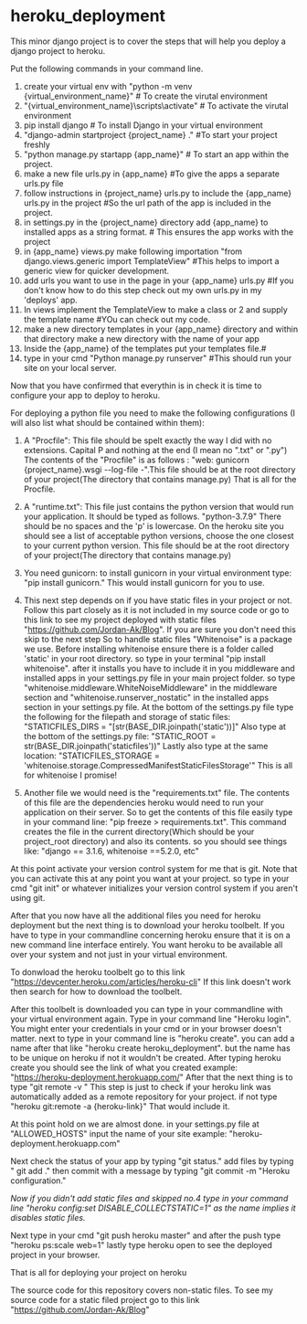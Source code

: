 # heroku_deployment
This minor django project is to cover the steps that will help you deploy a django project to heroku.

Put the following commands in your command line.
1. create your virtual env with "python -m venv {virtual_environment_name}" # To create the virutal environment
2. "{virtual_environment_name}\scripts\activate" # To activate the virutal environment
3. pip install django # To install Django in your virtual environment
3. "django-admin startproject {project_name} ." #To start your project freshly
4. "python manage.py startapp {app_name}" # To start an app within the project.
5. make a new file urls.py in {app_name} #To give the apps a separate urls.py file
6. follow instructions in {project_name} urls.py to include the {app_name} urls.py in the project #So the url path of the app is included in the project.
7. in settings.py in the {project_name} directory add {app_name} to  installed apps as a string format. # This ensures the app works with the project
8. in {app_name} views.py make following importation "from django.views.generic import TemplateView" #This helps to import a generic view for quicker development.
9. add urls you want to use in the page in your {app_name} urls.py #If you don't know how to do this step check out my own urls.py in my 'deploys' app.
10. In views implement the TemplateView to make a class or 2 and supply the template name #YOu can check out my code.
11. make a new directory templates in your {app_name} directory and within that directory make a new directory with the name of your app
12. Inside the {app_name} of the templates put your templates file.#
13. type in your cmd "Python manage.py runserver" #This should run your site on your local server.

Now that you have confirmed that everythin is in check it is time to configure your app to deploy to heroku.

For deploying a python file you need to make the following configurations (I will also list what should be contained within them):
1. A "Procfile": This file should be spelt exactly the way I did with no extensions. Capital P and nothing at the end (I mean no ".txt" or ".py")
      The contents of the "Procfile" is as follows : "web: gunicorn {project_name}.wsgi --log-file -".This file should be at the root directory of your project(The directory that       contains manage.py) That is all for the Procfile.

2. A "runtime.txt": This file just contains the python version that would run your application. It should be typed as follows.
      "python-3.7.9" There should be no spaces and the 'p' is lowercase. On the heroku site you should see a list of acceptable python versions, choose the one closest to your           current python version. This file should be at the root directory of your project(The directory that contains manage.py)
 
3. You need gunicorn: to install gunicorn in your virtual environment type: "pip install gunicorn." This would install gunicorn for you to use.

4. This next step depends on if you have static files in your project or not. Follow this part closely as it is not included in my source code or go to this link to see my project deployed with static files "https://github.com/Jordan-Ak/Blog". If you are sure you don't need this skip to the next step
    So to handle static files "Whitenoise" is a package we use. Before installing whitenoise ensure there is a folder called 'static' in your root directory.
    so type in your terminal "pip install whitenoise". after it installs you have to include it in you middleware and installed apps in your settings.py file in your main            project folder.
    so type "whitenoise.middleware.WhiteNoiseMiddleware" in the middleware section and "whitenoise.runserver_nostatic" in the installed apps section in your settings.py file.
    At the bottom of the settings.py file type the following for the filepath and storage of static files: "STATICFILES_DIRS = "[str(BASE_DIR.joinpath('static'))]"
    Also type at the bottom of the settings.py file: "STATIC_ROOT = str(BASE_DIR.joinpath('staticfiles'))"
    Lastly also type at the same location: "STATICFILES_STORAGE = 'whitenoise.storage.CompressedManifestStaticFilesStorage'"
    This is all for whitenoise I promise!

5. Another file we would need is the "requirements.txt" file. The contents of this file are the dependencies heroku would need to run your application on their server.
    So to get the contents of this file easily type in your command line: "pip freeze > requirements.txt". This command creates the file in the current directory(Which should be     your project_root directory) and also its contents. so you should see things like: "django == 3.1.6, whitenoise ==5.2.0, etc"

At this point activate your version control system for me that is git. Note that you can activate this at any point you want at your project. so type in your cmd "git init" or whatever initializes your version control system if you aren't using git.
 
 After that you now have all the additional files you need for heroku deployment but the next thing is to download your heroku toolbelt. If you have to type in your commandline concerning heroku ensure that it is on a new command line interface entirely. You want heroku to be available all over your system and not just in your virtual environment.
 
 To donwload the heroku toolbelt go to this link "https://devcenter.heroku.com/articles/heroku-cli" If this link doesn't work then search for how to download the toolbelt.
 
 After this toolbelt is downloaded you can type in your commandline with your virtual environment again.
 Type in your command line "Heroku login". You might enter your credentials in your cmd or in your browser doesn't matter.
 next to type in your command line is "heroku create". you can add a name after that like "heroku create heroku_deployment". but the name has to be unique on heroku if not it wouldn't be created.
 After typing heroku create you should see the link of what you created example: "https://heroku-deployment.herokuapp.com/" 
 After that the next thing is to type "git remote -v " This step is just to check if your heroku link was automatically added as a remote repository for your project. if not type "heroku git:remote -a {heroku-link}" That would include it.
 
 At this point hold on we are almost done.
 in your settings.py file at "ALLOWED_HOSTS" input the name of your site example: "heroku-deployment.herokuapp.com"
 
 Next check the status of your app by typing "git status."
 add files by typing " git add ."
 then commit with a message by typing "git commit -m "Heroku configuration."
 
 *Now if you didn't add static files and skipped no.4 type in your command line "heroku config:set DISABLE_COLLECTSTATIC=1" as the name implies it disables static files.*
 
 Next type in your cmd  "git push heroku master" and after the push type "heroku ps:scale web=1"
 lastly type heroku open to see the deployed project in your browser.
 
 That is all for deploying your project on heroku
 
 The source code for this repository covers non-static files.
 To see my source code for a static filed project go to this link "https://github.com/Jordan-Ak/Blog" 
                          
    
    


